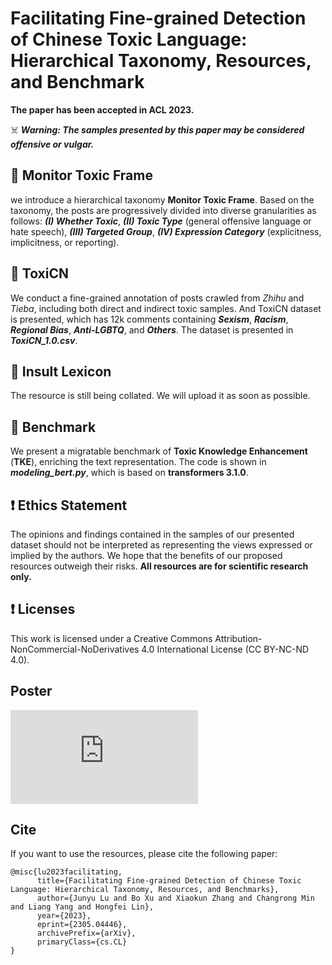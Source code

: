 # Facilitating Fine-grained Detection of Chinese Toxic Language: Hierarchical Taxonomy, Resources, and Benchmark

**The paper has been accepted in ACL 2023.**

☠️ ***Warning: The samples presented by this paper may be considered offensive or vulgar.***

## 📜 Monitor Toxic Frame
we introduce a hierarchical taxonomy **Monitor Toxic Frame**. Based on the taxonomy, the posts are progressively divided into diverse granularities as follows: **_(I) Whether Toxic_**, ***(II) Toxic Type*** (general offensive language or hate speech), ***(III) Targeted Group***, ***(IV) Expression Category*** (explicitness, implicitness, or reporting). 

## 📜 ToxiCN
We conduct a fine-grained annotation of posts crawled from _Zhihu_ and _Tieba_, including both direct and indirect toxic samples. And ToxiCN dataset is presented, which has 12k comments containing **_Sexism_**, **_Racism_**, **_Regional Bias_**, **_Anti-LGBTQ_**, and **_Others_**. The dataset is presented in ***ToxiCN_1.0.csv***.

## 📜 Insult Lexicon
The resource is still being collated. We will upload it as soon as possible.

## 📜 Benchmark
We present a migratable benchmark of **Toxic Knowledge Enhancement** (**TKE**), enriching the text representation. The code is shown in **_modeling_bert.py_**, which is based on **transformers 3.1.0**.

## ❗️ Ethics Statement
The opinions and findings contained in the samples of our presented dataset should not be interpreted as representing the views expressed or implied by the authors. We hope that the benefits of our proposed resources outweigh their risks. **All resources are for scientific research only.**

## ❗️ Licenses
This work is licensed under a Creative Commons Attribution- NonCommercial-NoDerivatives 4.0 International License (CC BY-NC-ND 4.0). 

## Poster

![Poster](https://github.com/DUT-lujunyu/ToxiCN/files/11957946/CCAC_2.pdf)

## Cite
If you want to use the resources, please cite the following paper:
~~~
@misc{lu2023facilitating,
      title={Facilitating Fine-grained Detection of Chinese Toxic Language: Hierarchical Taxonomy, Resources, and Benchmarks}, 
      author={Junyu Lu and Bo Xu and Xiaokun Zhang and Changrong Min and Liang Yang and Hongfei Lin},
      year={2023},
      eprint={2305.04446},
      archivePrefix={arXiv},
      primaryClass={cs.CL}
}
~~~

